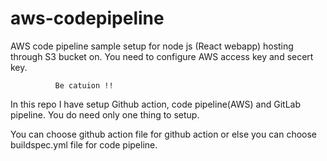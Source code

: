 # aws-codepipeline

AWS code pipeline sample setup for node js (React webapp) hosting through S3 bucket on.
You need to configure AWS access key and secert key.

              Be catuion !! 
In this repo I have setup Github action, code pipeline(AWS) and GitLab pipeline. You do need only one thing to setup.

You can choose github action file for github action or else you can choose buildspec.yml file for code pipeline.
